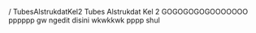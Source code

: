 / TubesAlstrukdatKel2
Tubes Alstrukdat Kel 2
GOGOGOGOGOOOOOOO
pppppp gw ngedit disini wkwkkwk
pppp shul